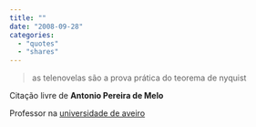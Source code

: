 ```yaml
---
title: ""
date: "2008-09-28"
categories: 
  - "quotes"
  - "shares"
---
```


> as telenovelas são a prova prática do teorema de nyquist

Citação livre de **Antonio Pereira de Melo**

Professor na [universidade de aveiro](http://www.ua.pt)
